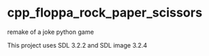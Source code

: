 # cpp_floppa_rock_paper_scissors
remake of a joke python game

This project uses SDL 3.2.2 and SDL image 3.2.4